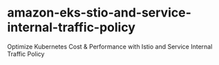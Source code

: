 # amazon-eks-stio-and-service-internal-traffic-policy
Optimize Kubernetes Cost &amp; Performance with Istio and Service Internal Traffic Policy
